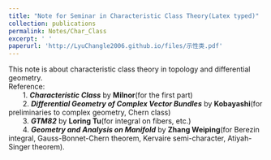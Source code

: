 ```yaml
---
title: "Note for Seminar in Characteristic Class Theory(Latex typed)"
collection: publications
permalink: Notes/Char_Class
excerpt: ' '
paperurl: 'http://LyuChangle2006.github.io/files/示性类.pdf'
---
```


This note is about characteristic class theory in topology and differential geometry. <br>
Reference: <br>
  1. ***Characteristic Class*** by **Milnor**(for the first part) <br>
  2. ***Differential Geometry of Complex Vector Bundles*** by **Kobayashi**(for preliminaries to complex geometry, Chern class) <br>
  3. ***GTM82*** by **Loring Tu**(for integral on fibers, etc.) <br>
  4. ***Geometry and Analysis on Manifold*** by **Zhang Weiping**(for Berezin integral, Gauss-Bonnet-Chern theorem, Kervaire semi-character, Atiyah-Singer theorem).
